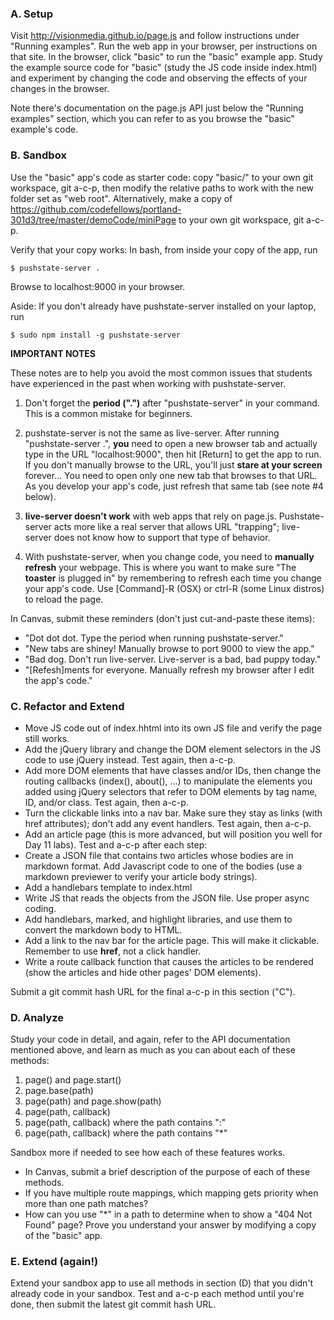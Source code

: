 ### A. Setup
Visit http://visionmedia.github.io/page.js and follow instructions under "Running examples". Run the web app in your browser, per instructions on that site. In the browser, click "basic" to run the "basic" example app. Study the example source code for "basic" (study the JS code inside index.html) and experiment by changing the code and observing the effects of your changes in the browser.

 Note there's documentation on the page.js API just below the "Running examples" section, which you can refer to as you browse the "basic" example's code.

### B. Sandbox
Use the "basic" app's code as starter code: copy "basic/" to your own git workspace, git a-c-p, then modify the relative paths to work with the new folder set as "web root". Alternatively, make a copy of https://github.com/codefellows/portland-301d3/tree/master/demoCode/miniPage to your own git workspace, git a-c-p.

Verify that your copy works: In bash, from inside your copy of the app, run

    $ pushstate-server .

Browse to localhost:9000 in your browser.

Aside: If you don't already have pushstate-server installed on your laptop, run

    $ sudo npm install -g pushstate-server

**IMPORTANT NOTES**

These notes are to help you avoid the most common issues that students have experienced in the past when working with pushstate-server.

1. Don't forget the **period (".")** after "pushstate-server" in your command. This is a common mistake for beginners.

2. pushstate-server is not the same as live-server. After running "pushstate-server .", **you** need to open a new browser tab and actually type in the URL "localhost:9000", then hit [Return] to get the app to run. If you don't manually browse to the URL, you'll just **stare at your screen** forever... You need to open only one new tab that browses to that URL. As you develop your app's code, just refresh that same tab (see note #4 below).

3. **live-server doesn't work** with web apps that rely on page.js. Pushstate-server acts more like a real server that allows URL "trapping"; live-server does not know how to support that type of behavior.

4. With pushstate-server, when you change code, you need to **manually refresh** your webpage. This is where you want to make sure "The **toaster** is plugged in" by remembering to refresh each time you change your app's code. Use [Command]-R (OSX) or ctrl-R (some Linux distros) to reload the page.

In Canvas, submit these reminders (don't just cut-and-paste these items):
- "Dot dot dot. Type the period when running pushstate-server."
- "New tabs are shiney! Manually browse to port 9000 to view the app."
- "Bad dog. Don't run live-server. Live-server is a bad, bad puppy today."
- "[Refesh]ments for everyone. Manually refresh my browser after I edit the app's code."

### C. Refactor and Extend
- Move JS code out of index.hhtml into its own JS file and verify the page still works.
- Add the jQuery library and change the DOM element selectors in the JS code to use jQuery instead. Test again, then a-c-p.
- Add more DOM elements that have classes and/or IDs, then change the routing callbacks (index(), about(), ...) to manipulate the elements you added using jQuery selectors that refer to DOM elements by tag name, ID, and/or class. Test again, then a-c-p.
- Turn the clickable links into a nav bar. Make sure they stay as links (with href attributes); don't add any event handlers. Test again, then a-c-p.
-  Add an article page (this is more advanced, but will position you well for Day 11 labs). Test and a-c-p after each step:
  - Create a JSON file that contains two articles whose bodies are in markdown format. Add Javascript code to one of the bodies (use a markdown previewer to verify your article body strings).
  - Add a handlebars template to index.html
  - Write JS that reads the objects from the JSON file. Use proper async coding.
  - Add handlebars, marked, and highlight libraries, and use them to convert the markdown body to HTML.
  - Add a link to the nav bar for the article page. This will make it clickable. Remember to use **href**, not a click handler.
  - Write a route callback function that causes the articles to be rendered (show the articles and hide other pages' DOM elements).

Submit a git commit hash URL for the final a-c-p in this section ("C").

### D. Analyze
Study your code in detail, and again, refer to the API documentation mentioned above, and learn as much as you can about each of these methods:

 1. page() and page.start()
 2. page.base(path)
 3. page(path) and page.show(path)
 4. page(path, callback)
 5. page(path, callback) where the path contains ":"
 6. page(path, callback) where the path contains "*"

Sandbox more if needed to see how each of these features works.

- In Canvas, submit a brief description of the purpose of each of these methods.
- If you have multiple route mappings, which mapping gets priority when more than one path matches?
- How can you use "*" in a path to determine when to show a "404 Not Found" page? Prove you understand your answer by modifying a copy of the "basic" app.

### E. Extend (again!)
Extend your sandbox app to use all methods in section (D) that you didn't already code in your sandbox. Test and a-c-p each method until you're done, then submit the latest git commit hash URL.
